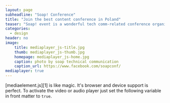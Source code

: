 ```yaml
---
layout: page
subheadline: "Soap! Conference"
title: "Join the best content conference in Poland"
teaser: "Soap! event is a wonderful tech comm-related conference organized in Cracow, Poland. Join the world of tech comm passionates eager to share their knowledge and experience, and become a part of it."
categories:
  - design
header: no
image:
    title: mediaplayer_js-title.jpg
    thumb: mediaplayer_js-thumb.jpg
    homepage: mediaplayer_js-home.jpg
    caption: photo by soap technical communication
    caption_url: https://www.facebook.com/soapconf/
mediaplayer: true
---
```

[mediaelement.js][1] is like magic. It's browser and device support is perfect. To activate the video or audio player just set the following variable in front matter to `true`.